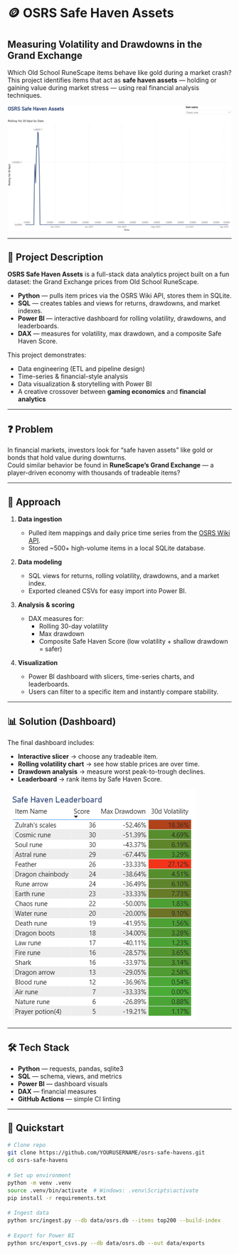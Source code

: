 # 🪙 OSRS Safe Haven Assets
## Measuring Volatility and Drawdowns in the Grand Exchange

Which Old School RuneScape items behave like gold during a market crash?  
This project identifies items that act as **safe haven assets** — holding or gaining value during market stress — using real financial analysis techniques.

![Dashboard Screenshot](docs/dashboard.png)

---

## 📄 Project Description
**OSRS Safe Haven Assets** is a full-stack data analytics project built on a fun dataset: the Grand Exchange prices from Old School RuneScape.  

- **Python** — pulls item prices via the OSRS Wiki API, stores them in SQLite.  
- **SQL** — creates tables and views for returns, drawdowns, and market indexes.  
- **Power BI** — interactive dashboard for rolling volatility, drawdowns, and leaderboards.  
- **DAX** — measures for volatility, max drawdown, and a composite Safe Haven Score.  

This project demonstrates:  
- Data engineering (ETL and pipeline design)  
- Time-series & financial-style analysis  
- Data visualization & storytelling with Power BI  
- A creative crossover between **gaming economics** and **financial analytics**  

---

## ❓ Problem
In financial markets, investors look for “safe haven assets” like gold or bonds that hold value during downturns.  
Could similar behavior be found in **RuneScape’s Grand Exchange** — a player-driven economy with thousands of tradeable items?

---

## 🔎 Approach
1. **Data ingestion**  
   - Pulled item mappings and daily price time series from the [OSRS Wiki API](https://prices.runescape.wiki/).  
   - Stored ~500+ high-volume items in a local SQLite database.  

2. **Data modeling**  
   - SQL views for returns, rolling volatility, drawdowns, and a market index.  
   - Exported cleaned CSVs for easy import into Power BI.  

3. **Analysis & scoring**  
   - DAX measures for:  
     - Rolling 30-day volatility  
     - Max drawdown  
     - Composite Safe Haven Score (low volatility + shallow drawdown = safer)  

4. **Visualization**  
   - Power BI dashboard with slicers, time-series charts, and leaderboards.  
   - Users can filter to a specific item and instantly compare stability.  

---

## 📊 Solution (Dashboard)
The final dashboard includes:  
- **Interactive slicer** → choose any tradeable item.  
- **Rolling volatility chart** → see how stable prices are over time.  
- **Drawdown analysis** → measure worst peak-to-trough declines.  
- **Leaderboard** → rank items by Safe Haven Score.  

![Leaderboard Screenshot](docs/leaderboard.png)

---

## 🛠️ Tech Stack
- **Python** — requests, pandas, sqlite3  
- **SQL** — schema, views, and metrics  
- **Power BI** — dashboard visuals  
- **DAX** — financial measures  
- **GitHub Actions** — simple CI linting  

---

## 🚀 Quickstart
```bash
# Clone repo
git clone https://github.com/YOURUSERNAME/osrs-safe-havens.git
cd osrs-safe-havens

# Set up environment
python -m venv .venv
source .venv/bin/activate  # Windows: .venv\Scripts\activate
pip install -r requirements.txt

# Ingest data
python src/ingest.py --db data/osrs.db --items top200 --build-index

# Export for Power BI
python src/export_csvs.py --db data/osrs.db --out data/exports

